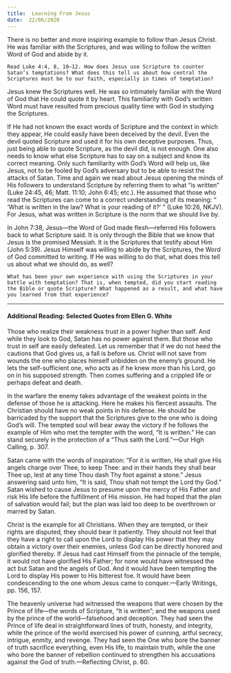```yaml
---
title:  Learning From Jesus
date:  22/06/2020
---
```


There is no better and more inspiring example to follow than Jesus Christ. He was familiar with the Scriptures, and was willing to follow the written Word of God and abide by it.

`Read Luke 4:4, 8, 10–12. How does Jesus use Scripture to counter Satan’s temptations? What does this tell us about how central the Scriptures must be to our faith, especially in times of temptation?`

Jesus knew the Scriptures well. He was so intimately familiar with the Word of God that He could quote it by heart. This familiarity with God’s written Word must have resulted from precious quality time with God in studying the Scriptures.

If He had not known the exact words of Scripture and the context in which they appear, He could easily have been deceived by the devil. Even the devil quoted Scripture and used it for his own deceptive purposes. Thus, just being able to quote Scripture, as the devil did, is not enough. One also needs to know what else Scripture has to say on a subject and know its correct meaning. Only such familiarity with God’s Word will help us, like Jesus, not to be fooled by God’s adversary but to be able to resist the attacks of Satan. Time and again we read about Jesus opening the minds of His followers to understand Scripture by referring them to what “is written” (Luke 24:45, 46; Matt. 11:10; John 6:45; etc.). He assumed that those who read the Scriptures can come to a correct understanding of its meaning: “ ‘What is written in the law? What is your reading of it?’ ” (Luke 10:26, NKJV). For Jesus, what was written in Scripture is the norm that we should live by.

In John 7:38, Jesus—the Word of God made flesh—referred His followers back to what Scripture said. It is only through the Bible that we know that Jesus is the promised Messiah. It is the Scriptures that testify about Him (John 5:39). Jesus Himself was willing to abide by the Scriptures, the Word of God committed to writing. If He was willing to do that, what does this tell us about what we should do, as well?

`What has been your own experience with using the Scriptures in your battle with temptation? That is, when tempted, did you start reading the Bible or quote Scripture? What happened as a result, and what have you learned from that experience?`

---

#### Additional Reading: Selected Quotes from Ellen G. White

Those who realize their weakness trust in a power higher than self. And while they look to God, Satan has no power against them. But those who trust in self are easily defeated. Let us remember that if we do not heed the cautions that God gives us, a fall is before us. Christ will not save from wounds the one who places himself unbidden on the enemy’s ground. He lets the self-sufficient one, who acts as if he knew more than his Lord, go on in his supposed strength. Then comes suffering and a crippled life or perhaps defeat and death.

In the warfare the enemy takes advantage of the weakest points in the defense of those he is attacking. Here he makes his fiercest assaults. The Christian should have no weak points in his defense. He should be barricaded by the support that the Scriptures give to the one who is doing God’s will. The tempted soul will bear away the victory if he follows the example of Him who met the tempter with the word, “It is written.” He can stand securely in the protection of a “Thus saith the Lord.”—Our High Calling, p. 307.

Satan came with the words of inspiration: “For it is written, He shall give His angels charge over Thee, to keep Thee: and in their hands they shall bear Thee up, lest at any time Thou dash Thy foot against a stone.” Jesus answering said unto him, “It is said, Thou shalt not tempt the Lord thy God.” Satan wished to cause Jesus to presume upon the mercy of His Father and risk His life before the fulfillment of His mission. He had hoped that the plan of salvation would fail; but the plan was laid too deep to be overthrown or marred by Satan.

Christ is the example for all Christians. When they are tempted, or their rights are disputed, they should bear it patiently. They should not feel that they have a right to call upon the Lord to display His power that they may obtain a victory over their enemies, unless God can be directly honored and glorified thereby. If Jesus had cast Himself from the pinnacle of the temple, it would not have glorified His Father; for none would have witnessed the act but Satan and the angels of God. And it would have been tempting the Lord to display His power to His bitterest foe. It would have been condescending to the one whom Jesus came to conquer.—Early Writings, pp. 156, 157.

The heavenly universe had witnessed the weapons that were chosen by the Prince of life—the words of Scripture, “It is written”; and the weapons used by the prince of the world—falsehood and deception. They had seen the Prince of life deal in straightforward lines of truth, honesty, and integrity, while the prince of the world exercised his power of cunning, artful secrecy, intrigue, enmity, and revenge. They had seen the One who bore the banner of truth sacrifice everything, even His life, to maintain truth, while the one who bore the banner of rebellion continued to strengthen his accusations against the God of truth.—Reflecting Christ, p. 60.